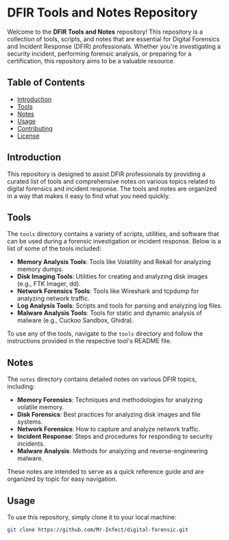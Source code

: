 # DFIR Tools and Notes Repository

Welcome to the **DFIR Tools and Notes** repository! This repository is a collection of tools, scripts, and notes that are essential for Digital Forensics and Incident Response (DFIR) professionals. Whether you're investigating a security incident, performing forensic analysis, or preparing for a certification, this repository aims to be a valuable resource.

## Table of Contents

- [Introduction](#introduction)
- [Tools](#tools)
- [Notes](#notes)
- [Usage](#usage)
- [Contributing](#contributing)
- [License](#license)

## Introduction

This repository is designed to assist DFIR professionals by providing a curated list of tools and comprehensive notes on various topics related to digital forensics and incident response. The tools and notes are organized in a way that makes it easy to find what you need quickly.

## Tools

The `tools` directory contains a variety of scripts, utilities, and software that can be used during a forensic investigation or incident response. Below is a list of some of the tools included:

- **Memory Analysis Tools**: Tools like Volatility and Rekall for analyzing memory dumps.
- **Disk Imaging Tools**: Utilities for creating and analyzing disk images (e.g., FTK Imager, dd).
- **Network Forensics Tools**: Tools like Wireshark and tcpdump for analyzing network traffic.
- **Log Analysis Tools**: Scripts and tools for parsing and analyzing log files.
- **Malware Analysis Tools**: Tools for static and dynamic analysis of malware (e.g., Cuckoo Sandbox, Ghidra).

To use any of the tools, navigate to the `tools` directory and follow the instructions provided in the respective tool's README file.

## Notes

The `notes` directory contains detailed notes on various DFIR topics, including:

- **Memory Forensics**: Techniques and methodologies for analyzing volatile memory.
- **Disk Forensics**: Best practices for analyzing disk images and file systems.
- **Network Forensics**: How to capture and analyze network traffic.
- **Incident Response**: Steps and procedures for responding to security incidents.
- **Malware Analysis**: Methods for analyzing and reverse-engineering malware.

These notes are intended to serve as a quick reference guide and are organized by topic for easy navigation.

## Usage

To use this repository, simply clone it to your local machine:

```bash
git clone https://github.com/Mr-Infect/digital-forensic.git
